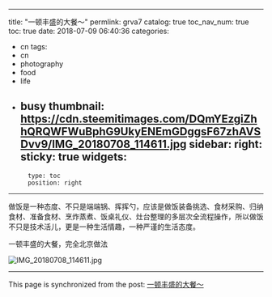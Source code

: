 
---
title: "一顿丰盛的大餐～"
permlink: grva7
catalog: true
toc_nav_num: true
toc: true
date: 2018-07-09 06:40:36
categories:
- cn
tags:
- cn
- photography
- food
- life
- busy
thumbnail: https://cdn.steemitimages.com/DQmYEzgiZhhQRQWFWuBphG9UkyENEmGDggsF67zhAVSDvv9/IMG_20180708_114611.jpg
sidebar:
    right:
        sticky: true
widgets:
    -
        type: toc
        position: right
---


做饭是一种态度、不只是端端锅、挥挥勺，应该是做饭装备挑选、食材采购、归纳食材、准备食材、烹炸蒸煮、饭桌礼仪、灶台整理的多层次全流程操作，所以做饭不只是技术活儿，更是一种生活情趣，一种严谨的生活态度。

一顿丰盛的大餐，完全北京做法

![IMG_20180708_114611.jpg](https://cdn.steemitimages.com/DQmYEzgiZhhQRQWFWuBphG9UkyENEmGDggsF67zhAVSDvv9/IMG_20180708_114611.jpg)

- - -

This page is synchronized from the post: [一顿丰盛的大餐～](https://steemit.com/@andrewma/grva7)
